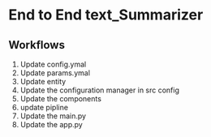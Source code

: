 # End to End text_Summarizer

## Workflows

1. Update config.ymal
2. Update params.ymal
3. Update entity
4. Update the configuration manager in src config
5. Update the components
6. update pipline
7. Update the main.py
8. Update the app.py